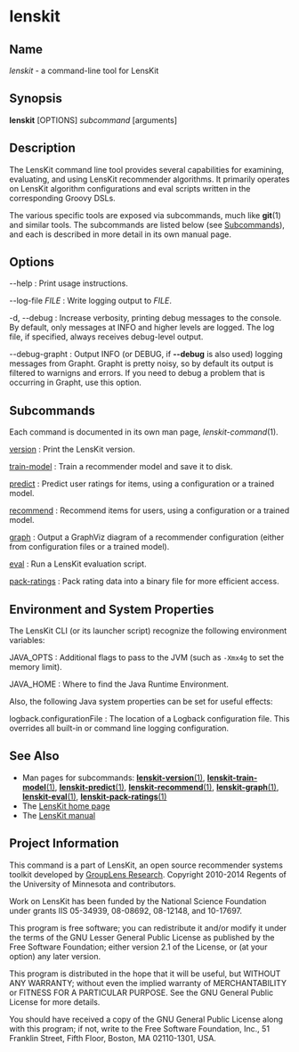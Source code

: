 # lenskit

## Name

*lenskit* - a command-line tool for LensKit

## Synopsis

**lenskit** [OPTIONS] *subcommand* [arguments]

## Description

The LensKit command line tool provides several capabilities for examining, evaluating, and using
LensKit recommender algorithms.  It primarily operates on LensKit algorithm configurations and
eval scripts written in the corresponding Groovy DSLs.

The various specific tools are exposed via subcommands, much like **git**(1) and similar tools.
The subcommands are listed below (see [Subcommands](#Subcommands)), and each is described in more
detail in its own manual page.

## Options

--help
:   Print usage instructions.

--log-file *FILE*
:   Write logging output to *FILE*.

-d, --debug
:   Increase verbosity, printing debug messages to the console.  By default, only messages at INFO
    and higher levels are logged.  The log file, if specified, always receives debug-level output.

--debug-grapht
:   Output INFO (or DEBUG, if **--debug** is also used) logging messages from Grapht.  Grapht is
    pretty noisy, so by default its output is filtered to warnigns and errors.  If you need to
    debug a problem that is occurring in Grapht, use this option.

## Subcommands

Each command is documented in its own man page, *lenskit-command*(1).

[version](lenskit-version.1.html)
:   Print the LensKit version.

[train-model](lenskit-train-model.1.html)
:   Train a recommender model and save it to disk.

[predict](lenskit-predict.1.html)
:   Predict user ratings for items, using a configuration or a trained model.

[recommend](lenskit-recommend.1.html)
:   Recommend items for users, using a configuration or a trained model.

[graph](lenskit-graph.1.html)
:   Output a GraphViz diagram of a recommender configuration (either from configuration files or a
    trained model).

[eval](lenskit-eval.1.html)
:   Run a LensKit evaluation script.

[pack-ratings](lenskit-pack-ratings.1.html)
:   Pack rating data into a binary file for more efficient access.

## Environment and System Properties

The LensKit CLI (or its launcher script) recognize the following environment variables:

JAVA_OPTS
:   Additional flags to pass to the JVM (such as `-Xmx4g` to set the memory limit).

JAVA_HOME
:   Where to find the Java Runtime Environment.

Also, the following Java system properties can be set for useful effects:

logback.configurationFile
:   The location of a Logback configuration file.  This overrides all built-in or command line
    logging configuration.

## See Also

-  Man pages for subcommands: [**lenskit-version**(1)](lenskit-version.1.html),
   [**lenskit-train-model**(1)](lenskit-train-model.1.html),
   [**lenskit-predict**(1)](lenskit-predict.1.html),
   [**lenskit-recommend**(1)](lenskit-recommend.1.html),
   [**lenskit-graph**(1)](lenskit-graph.1.html),
   [**lenskit-eval**(1)](lenskit-eval.1.html),
   [**lenskit-pack-ratings**(1)](lenskit-pack-ratings.1.html)
-  The [LensKit home page](http://lenskit.grouplens.org)
-  The [LensKit manual](http://github.com/grouplens/lenskit/wiki/Manual)

## Project Information

This command is a part of LensKit, an open source recommender systems toolkit
developed by [GroupLens Research](http://grouplens.org).
Copyright 2010-2014 Regents of the University of Minnesota and contributors.

Work on LensKit has been funded by the National Science Foundation under
grants IIS 05-34939, 08-08692, 08-12148, and 10-17697.

This program is free software; you can redistribute it and/or modify
it under the terms of the GNU Lesser General Public License as
published by the Free Software Foundation; either version 2.1 of the
License, or (at your option) any later version.

This program is distributed in the hope that it will be useful, but WITHOUT
ANY WARRANTY; without even the implied warranty of MERCHANTABILITY or FITNESS
FOR A PARTICULAR PURPOSE. See the GNU General Public License for more
details.

You should have received a copy of the GNU General Public License along with
this program; if not, write to the Free Software Foundation, Inc., 51
Franklin Street, Fifth Floor, Boston, MA 02110-1301, USA.
